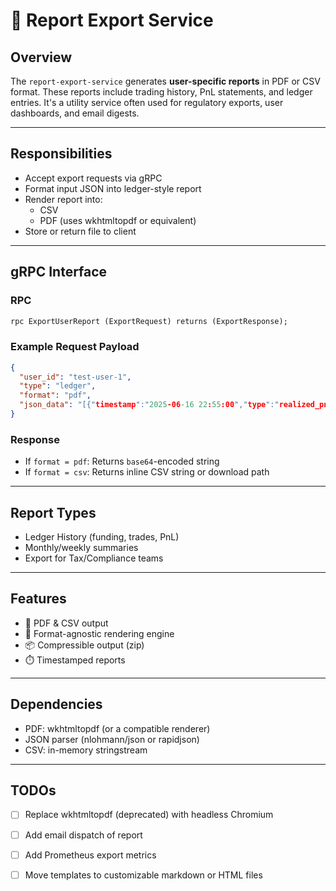 # 🧾 Report Export Service

## Overview
The `report-export-service` generates **user-specific reports** in PDF or CSV format. These reports include trading history, PnL statements, and ledger entries. It's a utility service often used for regulatory exports, user dashboards, and email digests.

---

## Responsibilities

- Accept export requests via gRPC
- Format input JSON into ledger-style report
- Render report into:
  - CSV
  - PDF (uses wkhtmltopdf or equivalent)
- Store or return file to client

---

## gRPC Interface

### RPC
```proto
rpc ExportUserReport (ExportRequest) returns (ExportResponse);
```

### Example Request Payload
```json
{
  "user_id": "test-user-1",
  "type": "ledger",
  "format": "pdf",
  "json_data": "[{"timestamp":"2025-06-16 22:55:00","type":"realized_pnl","symbol":"BTC-USDT","amount":300.25}]"
}
```

### Response
- If `format = pdf`: Returns `base64`-encoded string
- If `format = csv`: Returns inline CSV string or download path

---

## Report Types

- Ledger History (funding, trades, PnL)
- Monthly/weekly summaries
- Export for Tax/Compliance teams

---

## Features

- 📄 PDF & CSV output
- 🧠 Format-agnostic rendering engine
- 📦 Compressible output (zip)
- ⏱️ Timestamped reports

---

## Dependencies

- PDF: wkhtmltopdf (or a compatible renderer)
- JSON parser (nlohmann/json or rapidjson)
- CSV: in-memory stringstream

---

## TODOs

- [ ] Replace wkhtmltopdf (deprecated) with headless Chromium
- [ ] Add email dispatch of report
- [ ] Add Prometheus export metrics
- [ ] Move templates to customizable markdown or HTML files

